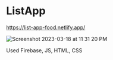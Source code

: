 # ListApp

https://list-app-food.netlify.app/

![Screenshot 2023-03-18 at 11 31 20 PM](https://user-images.githubusercontent.com/47821694/226152077-e14345bc-79c3-434f-8139-f34dd929b4be.jpg)


Used Firebase, JS, HTML, CSS
